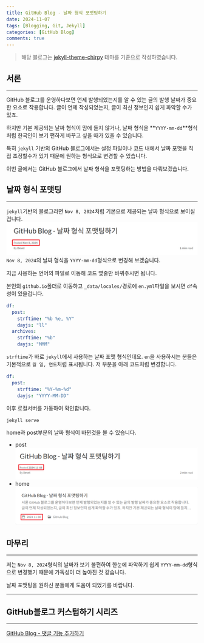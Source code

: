 ```yaml
---
title: GitHub Blog - 날짜 형식 포맷팅하기
date: 2024-11-07
tags: [Blogging, Git, Jekyll]
categories: [GitHub Blog]
comments: true
---
```


> 해당 블로그는 [jekyll-theme-chirpy](https://github.com/cotes2020/jekyll-theme-chirpy) 테마를 기준으로 작성하였습니다.

## 서론
---
GitHub 블로그를 운영하다보면 언제 발행되었는지를 알 수 있는 글의 발행 날짜가 중요한 요소로 작용합니다. 글이 언제 작성되었는지, 글이 최신 정보인지 쉽게 파악할 수가 있죠.

하지만 기본 제공되는 날짜 형식이 맘에 들지 않거나, 날짜 형식을 **`YYYY-mm-dd`**형식처럼 한국인이 보기 편하게 바꾸고 싶을 때가 있을 수 있습니다.

특히 `jekyll` 기반의 GitHub 블로그에서는 설정 파일이나 코드 내에서 날짜 포맷을 직접 조정할수가 있기 때문에 원하는 형식으로 변경할 수 있습니다.

이번 글에서는 GitHub 블로그에서 날짜 형식을 포맷팅하는 방법을 다뤄보겠습니다.

## 날짜 형식 포맷팅
---
`jekyll`기반의 블로그라면 `Nov 8, 2024`처럼 기본으로 제공되는 날짜 형식으로 보이실 겁니다.
![날짜포맷팅1](/assets/img/formatting-Date-Format-img/날짜포맷팅1.png)
`Nov 8, 2024`의 날짜 형식을 `YYYY-mm-dd`형식으로 변경해 보겠습니다.

지금 사용하는 언어의 파일로 이동해 코드 몇줄만 바꿔주시면 됩니다. 

본인의 `github.io`폴더로 이동하고 `_data/locales/`경로에 `en.yml`파일을 보시면 `df`속성이 있을겁니다.
```yaml
df:
  post:
    strftime: "%b %e, %Y"
    dayjs: "ll"
  archives:
    strftime: "%b"
    dayjs: "MMM"
```
`strftime`가 바로 `jekyll`에서 사용하는 날짜 포맷 형식인데요. `en`을 사용하시는 분들은 기본적으로 `월 일, 연도`처럼 표시됩니다. 저 부분을 아래 코드처럼 변경합니다.
```yaml
df:
  post:
    strftime: "%Y-%m-%d"
    dayjs: "YYYY-MM-DD"
```
이후 로컬서버를 가동하여 확인합니다.
```shell
jekyll serve
```

home과 post부분의 날짜 형식이 바뀐것을 볼 수 있습니다.
- post
![날짜포맷팅2](/assets/img/formatting-Date-Format-img/날짜포맷팅2.png)
- home
![날짜포맷팅3](/assets/img/formatting-Date-Format-img/날짜포맷팅3.png)

## 마무리
---
저는 `Nov 8, 2024`형식의 날짜가 보기 불편하여 한눈에 파악하기 쉽게 `YYYY-mm-dd`형식으로 변경했기 때문에 가독성이 더 높아진 것 같습니다. 

날짜 포맷팅을 원하신 분들에게 도움이 되었기를 바랍니다.

---

## GitHub블로그 커스텀하기 시리즈
---
[GitHub Blog - 댓글 기능 추가하기](https://gnlwo021.github.io/posts/%EB%8C%93%EA%B8%80_%EA%B8%B0%EB%8A%A5_%EC%B6%94%EA%B0%80/)